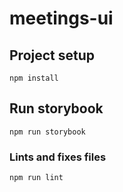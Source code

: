 # meetings-ui

## Project setup
```
npm install
```
## Run storybook
```
npm run storybook
```
### Lints and fixes files
```
npm run lint
```